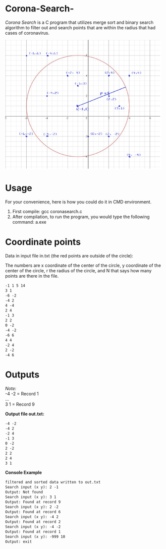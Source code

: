 # Corona-Search-
*Corona Search* is a C program that utilizes merge sort and binary search algorithm to filter out and search points that are within the radius that had cases of coronavirus.  
  
![](coronasearch.png)

# Usage
For your convenience, here is how you could do it in CMD environment.

1. First compile: gcc coronasearch.c
2. After compilation, to run the program, you would type the following command: a.exe

# Coordinate points 
Data in input file in.txt (the red points are outside of the circle):  
  
The numbers are x coordinate of the center of the circle, y coordinate of the center of the circle, r the radius of the circle, and N that says how many points are there in the file.
~~~
-1 1 5 14
3 1
-6 -2
-4 2
4 -4
2 4
-1 3
2 2
0 -2
-4 -2
-6 6
4 4
-2 4
2 -2
-4 6
~~~

# Outputs
*Note:*    
-4 -2 = Record 1  
...  
3 1 = Record 9  

**Output file out.txt:**
~~~
-4 -2 
-4 2 
-2 4 
-1 3 
0 -2 
2 -2 
2 2 
2 4 
3 1 
~~~

**Console Example**
~~~
filtered and sorted data written to out.txt
Search input (x y): 2 -1
Output: Not found
Search input (x y): 3 1
Output: Found at record 9
Search input (x y): 2 -2
Output: Found at record 6
Search input (x y): -4 2
Output: Found at record 2
Search input (x y): -4 -2
Output: Found at record 1
Search input (x y): -999 10
Output: exit
~~~
